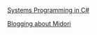 ﻿[Systems Programming in C#](https://www.infoq.com/news/2016/06/systems-programming-qcon)


[Blogging about Midori ](http://joeduffyblog.com/2015/11/03/blogging-about-midori/)

